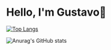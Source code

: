 # Hello, I'm Gustavo🦖


[![Top Langs](https://github-readme-stats.vercel.app/api/top-langs/?username=gustavocarvalhodev&layout=compact)](https://github.com/anuraghazra/github-readme-stats)

![Anurag's GitHub stats](https://github-readme-stats.vercel.app/api?username=gustavocarvalhodev&show_icons=true&theme=cobalt)
